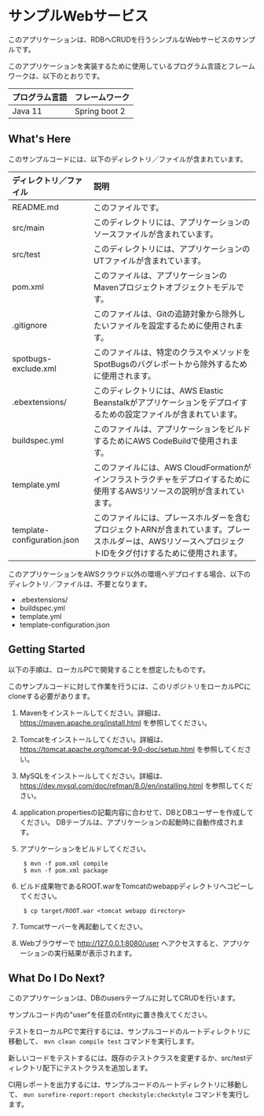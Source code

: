 サンプルWebサービス
==============================================

このアプリケーションは、RDBへCRUDを行うシンプルなWebサービスのサンプルです。

このアプリケーションを実装するために使用しているプログラム言語とフレームワークは、以下のとおりです。

| プログラム言語 | フレームワーク |
| :--- | :--- |
| Java 11 | Spring boot 2 |

What's Here
-----------

このサンプルコードには、以下のディレクトリ／ファイルが含まれています。

| ディレクトリ／ファイル | 説明 |
| :--- | :--- |
| README.md | このファイルです。 |
| src/main | このディレクトリには、アプリケーションのソースファイルが含まれています。 |
| src/test | このディレクトリには、アプリケーションのUTファイルが含まれています。 |
| pom.xml | このファイルは、アプリケーションのMavenプロジェクトオブジェクトモデルです。 |
| .gitignore | このファイルは、Gitの追跡対象から除外したいファイルを設定するために使用されます。 |
| spotbugs-exclude.xml | このファイルは、特定のクラスやメソッドをSpotBugsのバグレポートから除外するために使用されます。 |
| .ebextensions/ | このディレクトリには、AWS Elastic Beanstalkがアプリケーションをデプロイするための設定ファイルが含まれています。 |
| buildspec.yml | このファイルは、アプリケーションをビルドするためにAWS CodeBuildで使用されます。 |
| template.yml | このファイルには、AWS CloudFormationがインフラストラクチャをデプロイするために使用するAWSリソースの説明が含まれています。 |
| template-configuration.json | このファイルには、プレースホルダーを含むプロジェクトARNが含まれています。プレースホルダーは、AWSリソースへプロジェクトIDをタグ付けするために使用されます。 |

このアプリケーションをAWSクラウド以外の環境へデプロイする場合、以下のディレクトリ／ファイルは、不要となります。
  
- .ebextensions/
- buildspec.yml
- template.yml
- template-configuration.json

Getting Started
---------------

以下の手順は、ローカルPCで開発することを想定したものです。 

このサンプルコードに対して作業を行うには、このリポジトリをローカルPCにcloneする必要があります。 

1. Mavenをインストールしてください。詳細は、 https://maven.apache.org/install.html を参照してください。

1. Tomcatをインストールしてください。詳細は、 https://tomcat.apache.org/tomcat-9.0-doc/setup.html を参照してください。

1. MySQLをインストールしてください。詳細は、 https://dev.mysql.com/doc/refman/8.0/en/installing.html を参照してください。

1. application.propertiesの記載内容に合わせて、DBとDBユーザーを作成してください。
   DBテーブルは、アプリケーションの起動時に自動作成されます。

1. アプリケーションをビルドしてください。

        $ mvn -f pom.xml compile
        $ mvn -f pom.xml package

1. ビルド成果物であるROOT.warをTomcatのwebappディレクトリへコピーしてください。 

        $ cp target/ROOT.war <tomcat webapp directory>

1. Tomcatサーバーを再起動してください。

1. Webブラウザーで http://127.0.0.1:8080/user へアクセスすると、アプリケーションの実行結果が表示されます。

What Do I Do Next?
------------------

このアプリケーションは、DBのusersテーブルに対してCRUDを行います。

サンプルコード内の"user"を任意のEntityに置き換えてください。

テストをローカルPCで実行するには、サンプルコードのルートディレクトリに移動して、 `mvn clean compile test` コマンドを実行します。

新しいコードをテストするには、既存のテストクラスを変更するか、src/testディレクトリ配下にテストクラスを追加します。 

CI用レポートを出力するには、サンプルコードのルートディレクトリに移動して、 `mvn surefire-report:report checkstyle:checkstyle` コマンドを実行します。
